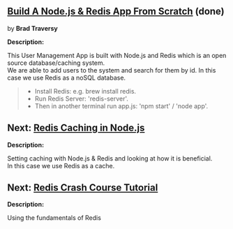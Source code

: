 ## [Build A Node.js & Redis App From Scratch](https://www.youtube.com/watch?v=9S-mphgE5fA&t=570s) (done)

by **Brad Traversy**

**Description:**

This User Management App is built with Node.js and Redis which is an open source database/caching system. <br>
We are able to add users to the system and search for them by id. In this case we use Redis as a noSQL database.

> - Install Redis: e.g. brew install redis.
> - Run Redis Server: 'redis-server'.
> - Then in another terminal run app.js: 'npm start' / 'node app'.

## Next: [Redis Caching in Node.js](https://www.youtube.com/watch?v=oaJq1mQ3dFI)

**Description:**

Setting caching with Node.js & Redis and looking at how it is beneficial. <br>
In this case we use Redis as a cache.

## Next: [Redis Crash Course Tutorial](https://www.youtube.com/watch?v=Hbt56gFj998)

**Description:**

Using the fundamentals of Redis
